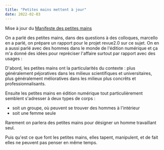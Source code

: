 ```yaml
---
title: "Petites mains mettent à jour"
date: 2022-02-03
---
```


Mise à jour du [Manifeste des petites mains]()

On a parlé des petites mains, dans des questions à des colloques, marcello en a parlé, on prépare un rapport pour le projet revue2.0 sur ce sujet. On en a aussi parlé avec des hommes dans le monde de l'édition numérique et ça m'a donné des idées pour repréciser l'affaire surtout par rapport avec des usages : 

D'abord, les petites mains ont la particularités du contexte : plus généralement péjoratives dans les milieux scientifiques et universitaires, plus généralement mélioratives dans les milieux plus concrêts et professionnalisants. 

Ensuite les petites mains en édition numérique tout particulièrement semblent s'adresser à deux types de corps : 

- soit un groupe, où peuvent se trouver des hommes à l'intérieur 
- soit une femme seule 

Rarement on parlera des petites mains pour désigner un homme travaillant seul. 

Puis qu'est ce que font les petites mains, elles tapent, manipulent, et de fait elles ne peuvent pas penser en même temps. 